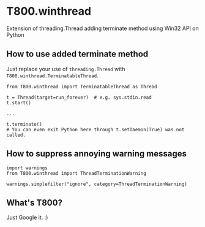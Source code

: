 T800.winthread
====

Extension of threading.Thread adding terminate method using Win32 API on Python

## How to use added terminate method

Just replace your use of `threading.Thread` with `T800.winthread.TerminatableThread`.

```
from T800.winthread import TerminatableThread as Thread

t = Thread(target=run_forever)  # e.g. sys.stdin.read
t.start()

...

t.terminate()
# You can even exit Python here through t.setDaemon(True) was not called.
```

## How to suppress annoying warning messages

```
import warnings
from T800.winthread import ThreadTerminationWarning

warnings.simplefilter("ignore", category=ThreadTerminationWarning)
```

## What's T800?

Just Google it. :)
